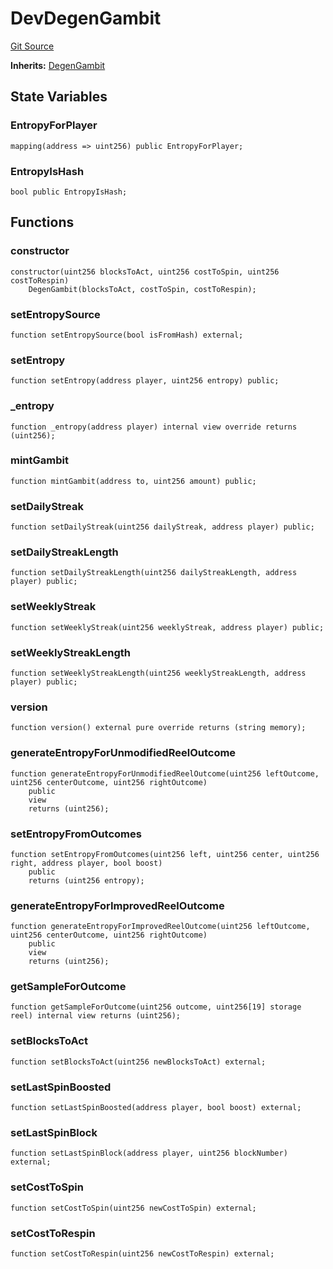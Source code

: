 # DevDegenGambit
[Git Source](https://github.com//PermissionlessGames/degen-casino/blob/760b4fc276a589a76aa0e7708831424a0d0591e7/src/dev/DevDegenGambit.sol)

**Inherits:**
[DegenGambit](/src/DegenGambit.sol/contract.DegenGambit.md)


## State Variables
### EntropyForPlayer

```solidity
mapping(address => uint256) public EntropyForPlayer;
```


### EntropyIsHash

```solidity
bool public EntropyIsHash;
```


## Functions
### constructor


```solidity
constructor(uint256 blocksToAct, uint256 costToSpin, uint256 costToRespin)
    DegenGambit(blocksToAct, costToSpin, costToRespin);
```

### setEntropySource


```solidity
function setEntropySource(bool isFromHash) external;
```

### setEntropy


```solidity
function setEntropy(address player, uint256 entropy) public;
```

### _entropy


```solidity
function _entropy(address player) internal view override returns (uint256);
```

### mintGambit


```solidity
function mintGambit(address to, uint256 amount) public;
```

### setDailyStreak


```solidity
function setDailyStreak(uint256 dailyStreak, address player) public;
```

### setDailyStreakLength


```solidity
function setDailyStreakLength(uint256 dailyStreakLength, address player) public;
```

### setWeeklyStreak


```solidity
function setWeeklyStreak(uint256 weeklyStreak, address player) public;
```

### setWeeklyStreakLength


```solidity
function setWeeklyStreakLength(uint256 weeklyStreakLength, address player) public;
```

### version


```solidity
function version() external pure override returns (string memory);
```

### generateEntropyForUnmodifiedReelOutcome


```solidity
function generateEntropyForUnmodifiedReelOutcome(uint256 leftOutcome, uint256 centerOutcome, uint256 rightOutcome)
    public
    view
    returns (uint256);
```

### setEntropyFromOutcomes


```solidity
function setEntropyFromOutcomes(uint256 left, uint256 center, uint256 right, address player, bool boost)
    public
    returns (uint256 entropy);
```

### generateEntropyForImprovedReelOutcome


```solidity
function generateEntropyForImprovedReelOutcome(uint256 leftOutcome, uint256 centerOutcome, uint256 rightOutcome)
    public
    view
    returns (uint256);
```

### getSampleForOutcome


```solidity
function getSampleForOutcome(uint256 outcome, uint256[19] storage reel) internal view returns (uint256);
```

### setBlocksToAct


```solidity
function setBlocksToAct(uint256 newBlocksToAct) external;
```

### setLastSpinBoosted


```solidity
function setLastSpinBoosted(address player, bool boost) external;
```

### setLastSpinBlock


```solidity
function setLastSpinBlock(address player, uint256 blockNumber) external;
```

### setCostToSpin


```solidity
function setCostToSpin(uint256 newCostToSpin) external;
```

### setCostToRespin


```solidity
function setCostToRespin(uint256 newCostToRespin) external;
```


